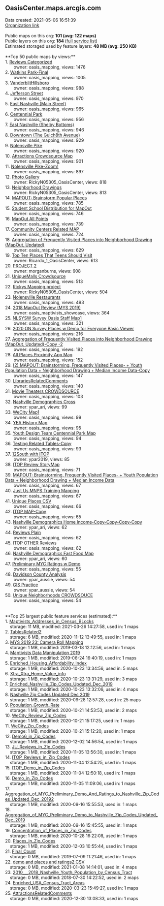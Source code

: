 <h2>OasisCenter.maps.arcgis.com</h2> Data created: 2021-05-06 16:51:39 <br /><a target='new' href='https://OasisCenter.maps.arcgis.com'>Organization link</a><br /><br />Public maps on this org: <b>101 (avg: 122 maps)</b><br />Public layers on this org: <b>184 </b>(<a target='new' href='https://services.arcgis.com/s8F6jyUpW3IWQBZf/ArcGIS/rest/services'>full service list</a>)<br />Estimated storaged used by feature layers: <b>48 MB (avg: 250 KB)</b><br /><br />**Top 50 public maps by views:**<br />  1. <a target='new' href='https://www.arcgis.com/home/item.html?id=7823e8bde49446ddb12fe526a320c344'>Reviews Categorized</a> <br />  &nbsp;&nbsp;&nbsp;&nbsp; &nbsp;&nbsp;owner: oasis_mapping, views: 1476<br />  2. <a target='new' href='https://www.arcgis.com/home/item.html?id=471b91ece550448788d93391a1702bcf'>Watkins Park-Final</a> <br />  &nbsp;&nbsp;&nbsp;&nbsp; &nbsp;&nbsp;owner: oasis_mapping, views: 1005<br />  3. <a target='new' href='https://www.arcgis.com/home/item.html?id=960294cae5394c4095826d2308a206f7'>VanderbiltHillsboro</a> <br />  &nbsp;&nbsp;&nbsp;&nbsp; &nbsp;&nbsp;owner: oasis_mapping, views: 988<br />  4. <a target='new' href='https://www.arcgis.com/home/item.html?id=756a5ab6d9e34d1ea0a99221448e4483'>Jefferson Street</a> <br />  &nbsp;&nbsp;&nbsp;&nbsp; &nbsp;&nbsp;owner: oasis_mapping, views: 970<br />  5. <a target='new' href='https://www.arcgis.com/home/item.html?id=01c07d6b77c646219cbd801989b7be69'>East Nashville (Main Street)</a> <br />  &nbsp;&nbsp;&nbsp;&nbsp; &nbsp;&nbsp;owner: oasis_mapping, views: 965<br />  6. <a target='new' href='https://www.arcgis.com/home/item.html?id=c15a3e76d3cd47a082705ea482e0b842'>Centennial Park</a> <br />  &nbsp;&nbsp;&nbsp;&nbsp; &nbsp;&nbsp;owner: oasis_mapping, views: 956<br />  7. <a target='new' href='https://www.arcgis.com/home/item.html?id=af6fdb94ca0943ef9f1f10302fd099a3'>East Nashville (Shelby Bottoms)</a> <br />  &nbsp;&nbsp;&nbsp;&nbsp; &nbsp;&nbsp;owner: oasis_mapping, views: 946<br />  8. <a target='new' href='https://www.arcgis.com/home/item.html?id=275f864c1fbe493ba86b8d8f9bb5f430'>Downtown (The Gulch8th Avenue)</a> <br />  &nbsp;&nbsp;&nbsp;&nbsp; &nbsp;&nbsp;owner: oasis_mapping, views: 929<br />  9. <a target='new' href='https://www.arcgis.com/home/item.html?id=b337171abe2a45b180eeea2c6b9b5357'>Nolensville Pike</a> <br />  &nbsp;&nbsp;&nbsp;&nbsp; &nbsp;&nbsp;owner: oasis_mapping, views: 920<br />  10. <a target='new' href='https://www.arcgis.com/home/item.html?id=061d88827a8d4a7a9f47c98603d76900'>Attractions Crowdsource Map</a> <br />  &nbsp;&nbsp;&nbsp;&nbsp; &nbsp;&nbsp;owner: oasis_mapping, views: 901<br />  11. <a target='new' href='https://www.arcgis.com/home/item.html?id=c91d7bce92f1419ea4bbd3ea02f79378'>Nolensville Pike-Zoom1</a> <br />  &nbsp;&nbsp;&nbsp;&nbsp; &nbsp;&nbsp;owner: oasis_mapping, views: 897<br />  12. <a target='new' href='https://www.arcgis.com/home/item.html?id=d208b1260f5e451bb9204cd40df331c9'>Photo Gallery</a> <br />  &nbsp;&nbsp;&nbsp;&nbsp; &nbsp;&nbsp;owner: RickyN05305_OasisCenter, views: 818<br />  13. <a target='new' href='https://www.arcgis.com/home/item.html?id=667d2a04c9b1423493d86623821782f1'>Neighborhood Drawings</a> <br />  &nbsp;&nbsp;&nbsp;&nbsp; &nbsp;&nbsp;owner: RickyN05305_OasisCenter, views: 813<br />  14. <a target='new' href='https://www.arcgis.com/home/item.html?id=6fc432b810c34088bb439310f9d1b41c'>MAPOUT: Brainstorm Popular Places</a> <br />  &nbsp;&nbsp;&nbsp;&nbsp; &nbsp;&nbsp;owner: oasis_mapping, views: 785<br />  15. <a target='new' href='https://www.arcgis.com/home/item.html?id=03ddf0cc4c2a4436be8db2d29bd5541d'>Student School Distribution for MapOut</a> <br />  &nbsp;&nbsp;&nbsp;&nbsp; &nbsp;&nbsp;owner: oasis_mapping, views: 746<br />  16. <a target='new' href='https://www.arcgis.com/home/item.html?id=0b0be4b696b94efcb64d34508219cf55'>MapOut All Points</a> <br />  &nbsp;&nbsp;&nbsp;&nbsp; &nbsp;&nbsp;owner: oasis_mapping, views: 739<br />  17. <a target='new' href='https://www.arcgis.com/home/item.html?id=5dbffd2b8caa44709e417dfb89b9de52'>Community Centers Related MAP</a> <br />  &nbsp;&nbsp;&nbsp;&nbsp; &nbsp;&nbsp;owner: oasis_mapping, views: 724<br />  18. <a target='new' href='https://www.arcgis.com/home/item.html?id=d836be134d054f398ea319f710015437'>Aggregation of Frequently Visited Places into Neighborhood Drawing (MapOut, Updated)</a> <br />  &nbsp;&nbsp;&nbsp;&nbsp; &nbsp;&nbsp;owner: oasis_mapping, views: 629<br />  19. <a target='new' href='https://www.arcgis.com/home/item.html?id=da3b26edc86c47b7b1728afc251f4caf'>Top Ten Places That Teens Should Visit</a> <br />  &nbsp;&nbsp;&nbsp;&nbsp; &nbsp;&nbsp;owner: Ricardo_1_OasisCenter, views: 613<br />  20. <a target='new' href='https://www.arcgis.com/home/item.html?id=14e1472b54ae44d6981e524f53b3aabc'>PROJECT 2</a> <br />  &nbsp;&nbsp;&nbsp;&nbsp; &nbsp;&nbsp;owner: morganburns, views: 608<br />  21. <a target='new' href='https://www.arcgis.com/home/item.html?id=c38ee2fdc5ce4a3a96f8db4ae11824ea'>UniqueMalls Crowdsource</a> <br />  &nbsp;&nbsp;&nbsp;&nbsp; &nbsp;&nbsp;owner: oasis_mapping, views: 513<br />  22. <a target='new' href='https://www.arcgis.com/home/item.html?id=670ef4ff62a34c7e8899d29b62e9d592'>Rickys Mapping project</a> <br />  &nbsp;&nbsp;&nbsp;&nbsp; &nbsp;&nbsp;owner: RickyN05305_OasisCenter, views: 504<br />  23. <a target='new' href='https://www.arcgis.com/home/item.html?id=bee19612d0604dd3ae655f3e244fd6b1'>Nolensville Restaurants</a> <br />  &nbsp;&nbsp;&nbsp;&nbsp; &nbsp;&nbsp;owner: oasis_mapping, views: 493<br />  24. <a target='new' href='https://www.arcgis.com/home/item.html?id=cfc58f6d921e4baf92507536c4571c2e'>2018 MapOut Review (MYS 2019)</a> <br />  &nbsp;&nbsp;&nbsp;&nbsp; &nbsp;&nbsp;owner: oasis_maptivists_showcase, views: 364<br />  25. <a target='new' href='https://www.arcgis.com/home/item.html?id=8f80ae52143b4cbb8d9bbc20dc4d2496'>NLSYSW Survey Oasis Staff Map1</a> <br />  &nbsp;&nbsp;&nbsp;&nbsp; &nbsp;&nbsp;owner: oasis_mapping, views: 321<br />  26. <a target='new' href='https://www.arcgis.com/home/item.html?id=3ce23eb91d5f4924b311c79967acdb1a'>2020 ON Survey Places w Demo for Everyone Basic Viewer</a> <br />  &nbsp;&nbsp;&nbsp;&nbsp; &nbsp;&nbsp;owner: oasis_mapping, views: 216<br />  27. <a target='new' href='https://www.arcgis.com/home/item.html?id=6bff73152c7b492eb3b1adbdd0b5fc4f'>Aggregation of Frequently Visited Places into Neighborhood Drawing (MapOut, Updated)-Copy -2</a> <br />  &nbsp;&nbsp;&nbsp;&nbsp; &nbsp;&nbsp;owner: oasis_mapping, views: 192<br />  28. <a target='new' href='https://www.arcgis.com/home/item.html?id=5f59258ade344094a2a38690bc16902a'>All Places Proximity App Map</a> <br />  &nbsp;&nbsp;&nbsp;&nbsp; &nbsp;&nbsp;owner: oasis_mapping, views: 152<br />  29. <a target='new' href='https://www.arcgis.com/home/item.html?id=b41eaf3153ad47509b5159c040260032'>(2) MAPOUT: Brainstorming, Frequently Visited Places- + Youth Population Data + Neighborhood Drawing + Median Income Data-Copy</a> <br />  &nbsp;&nbsp;&nbsp;&nbsp; &nbsp;&nbsp;owner: oasis_mapping, views: 147<br />  30. <a target='new' href='https://www.arcgis.com/home/item.html?id=d217c552b15f453c89c461d9c6bdf006'>LibrariesRelatedComments</a> <br />  &nbsp;&nbsp;&nbsp;&nbsp; &nbsp;&nbsp;owner: oasis_mapping, views: 140<br />  31. <a target='new' href='https://www.arcgis.com/home/item.html?id=e10a69f2b72b4d5a80b4e646c823d50d'>Movie Theaters CROWDSOURCE</a> <br />  &nbsp;&nbsp;&nbsp;&nbsp; &nbsp;&nbsp;owner: oasis_mapping, views: 103<br />  32. <a target='new' href='https://www.arcgis.com/home/item.html?id=c0d384f3c9f5459b9b9677660d059e6e'>Nashville Demographics Cross</a> <br />  &nbsp;&nbsp;&nbsp;&nbsp; &nbsp;&nbsp;owner: ypar_ari, views: 99<br />  33. <a target='new' href='https://www.arcgis.com/home/item.html?id=cda395a2352c4bf98c615f740b966b8e'>WeCity Map1</a> <br />  &nbsp;&nbsp;&nbsp;&nbsp; &nbsp;&nbsp;owner: oasis_mapping, views: 99<br />  34. <a target='new' href='https://www.arcgis.com/home/item.html?id=547421d4a030436991160904e7ec1d1e'>YEA History Map</a> <br />  &nbsp;&nbsp;&nbsp;&nbsp; &nbsp;&nbsp;owner: oasis_mapping, views: 95<br />  35. <a target='new' href='https://www.arcgis.com/home/item.html?id=3c978b90baa04da8bf2b23ada790c926'>Youth Design Team Centennial Park Map</a> <br />  &nbsp;&nbsp;&nbsp;&nbsp; &nbsp;&nbsp;owner: oasis_mapping, views: 94<br />  36. <a target='new' href='https://www.arcgis.com/home/item.html?id=200ba6cd84534c5997a031e23deae231'>Testing Related Tables-Copy</a> <br />  &nbsp;&nbsp;&nbsp;&nbsp; &nbsp;&nbsp;owner: oasis_mapping, views: 93<br />  37. <a target='new' href='https://www.arcgis.com/home/item.html?id=9cb79ae9777a44ad9bb61f390922a057'>12South with ITOP</a> <br />  &nbsp;&nbsp;&nbsp;&nbsp; &nbsp;&nbsp;owner: ypar2019, views: 85<br />  38. <a target='new' href='https://www.arcgis.com/home/item.html?id=bc6e3b621eea47f19580b85329931b7c'>ITOP Review StoryMap</a> <br />  &nbsp;&nbsp;&nbsp;&nbsp; &nbsp;&nbsp;owner: oasis_mapping, views: 71<br />  39. <a target='new' href='https://www.arcgis.com/home/item.html?id=9cdad7d27de2483d824d7cccc741dcc2'>MAPOUT: Brainstorming, Frequently Visited Places- + Youth Population Data + Neighborhood Drawing + Median Income Data</a> <br />  &nbsp;&nbsp;&nbsp;&nbsp; &nbsp;&nbsp;owner: oasis_mapping, views: 67<br />  40. <a target='new' href='https://www.arcgis.com/home/item.html?id=4ef2f23c04614a22af579f0833a17dcc'>Just Us MNPS Training Mapping</a> <br />  &nbsp;&nbsp;&nbsp;&nbsp; &nbsp;&nbsp;owner: oasis_mapping, views: 67<br />  41. <a target='new' href='https://www.arcgis.com/home/item.html?id=e8f8bcb35e514150b91c77549f522fce'>Unique Places CSV</a> <br />  &nbsp;&nbsp;&nbsp;&nbsp; &nbsp;&nbsp;owner: oasis_mapping, views: 66<br />  42. <a target='new' href='https://www.arcgis.com/home/item.html?id=9360cdf25c8443659cf6bf157c8a518f'>ITOP MAP-Copy</a> <br />  &nbsp;&nbsp;&nbsp;&nbsp; &nbsp;&nbsp;owner: oasis_mapping, views: 65<br />  43. <a target='new' href='https://www.arcgis.com/home/item.html?id=3a6391e4923c4c09b8ac4718e0f5e170'>Nashville Demographics Home Income-Copy-Copy-Copy-Copy</a> <br />  &nbsp;&nbsp;&nbsp;&nbsp; &nbsp;&nbsp;owner: ypar_ari, views: 62<br />  44. <a target='new' href='https://www.arcgis.com/home/item.html?id=a58b425899b34befa027b1045f3bfcfa'>Reviews Plain</a> <br />  &nbsp;&nbsp;&nbsp;&nbsp; &nbsp;&nbsp;owner: oasis_mapping, views: 62<br />  45. <a target='new' href='https://www.arcgis.com/home/item.html?id=b6b23f6324f145eab63f7ded5a6bf326'>ITOP OTHER Reviews</a> <br />  &nbsp;&nbsp;&nbsp;&nbsp; &nbsp;&nbsp;owner: oasis_mapping, views: 62<br />  46. <a target='new' href='https://www.arcgis.com/home/item.html?id=57c8df9623fa42fb88cb40d4e893bf63'>Nashville Demographics Fast Food Map</a> <br />  &nbsp;&nbsp;&nbsp;&nbsp; &nbsp;&nbsp;owner: ypar_ari, views: 60<br />  47. <a target='new' href='https://www.arcgis.com/home/item.html?id=7fcab5fb0c184ed0a7430874918040cd'>Preliminary MYC Ratings w Demo</a> <br />  &nbsp;&nbsp;&nbsp;&nbsp; &nbsp;&nbsp;owner: oasis_mapping, views: 55<br />  48. <a target='new' href='https://www.arcgis.com/home/item.html?id=5d0a9c5f89de4d8d9ccbaa3df575a8a2'>Davidson County Analysis</a> <br />  &nbsp;&nbsp;&nbsp;&nbsp; &nbsp;&nbsp;owner: ypar_aussie, views: 54<br />  49. <a target='new' href='https://www.arcgis.com/home/item.html?id=7abd1f4780b74f1e87f41994414761f9'>GIS Practice</a> <br />  &nbsp;&nbsp;&nbsp;&nbsp; &nbsp;&nbsp;owner: ypar_aussie, views: 54<br />  50. <a target='new' href='https://www.arcgis.com/home/item.html?id=649c975d957840b09267dceae901b8a4'>Unique Neighborhoods CROWDSOUCE</a> <br />  &nbsp;&nbsp;&nbsp;&nbsp; &nbsp;&nbsp;owner: oasis_mapping, views: 54<br /><br /><br />**Top 25 largest public feature services (estimated):**<br /> 1. <a target='new' href='https://www.arcgis.com/home/item.html?id=12619ee0f5594785b5e01a31c6ea2830'>Maptivists_Addresses_in_Census_BLocks</a><br /> &nbsp;&nbsp;&nbsp;&nbsp;storage: 11 MB, modified: 2021-03-26 14:27:58,  used in: 1 maps<br /> 2. <a target='new' href='https://www.arcgis.com/home/item.html?id=6317b80b23ab429f916c79b3a0587a29'>TablesRelated2</a><br /> &nbsp;&nbsp;&nbsp;&nbsp;storage: 6 MB, modified: 2020-11-12 13:49:55,  used in: 1 maps<br /> 3. <a target='new' href='https://www.arcgis.com/home/item.html?id=1264e6579a7c48908557ace912b70004'>MYS 2019 23: Camera Roll Mapping</a><br /> &nbsp;&nbsp;&nbsp;&nbsp;storage: 1 MB, modified: 2019-03-18 12:12:56,  used in: 1 maps<br /> 4. <a target='new' href='https://www.arcgis.com/home/item.html?id=bf67c10e1d724dc08dbea1f600b298d3'>Maptivists Data Manipulation 2019</a><br /> &nbsp;&nbsp;&nbsp;&nbsp;storage: 1 MB, modified: 2019-06-24 16:40:19,  used in: 1 maps<br /> 5. <a target='new' href='https://www.arcgis.com/home/item.html?id=83f1c913b7e845c2bfc79148f2567b17'>Enriched_Housing_Affordability_Index</a><br /> &nbsp;&nbsp;&nbsp;&nbsp;storage: 1 MB, modified: 2020-10-23 13:34:56,  used in: 5 maps<br /> 6. <a target='new' href='https://www.arcgis.com/home/item.html?id=8f6c9144f1cf45e2a744df7b13934116'>Xtra_Xtra_Home_Value_info</a><br /> &nbsp;&nbsp;&nbsp;&nbsp;storage: 1 MB, modified: 2020-10-23 13:31:29,  used in: 3 maps<br /> 7. <a target='new' href='https://www.arcgis.com/home/item.html?id=e5351e538397469a9da3d0ea72748a6d'>Enriched_Nashville_Zip_Codes_Updated_Dec_2019</a><br /> &nbsp;&nbsp;&nbsp;&nbsp;storage: 1 MB, modified: 2020-10-23 13:32:06,  used in: 4 maps<br /> 8. <a target='new' href='https://www.arcgis.com/home/item.html?id=d901b9a08db345a4aa74d9357bd5862f'>Nashville Zip Codes Updated Dec 2019</a><br /> &nbsp;&nbsp;&nbsp;&nbsp;storage: 1 MB, modified: 2020-09-28 12:57:28,  used in: 25 maps<br /> 9. <a target='new' href='https://www.arcgis.com/home/item.html?id=26100c94557d44a4bcf668a7a3e68a8e'>Population_Growth_Rate</a><br /> &nbsp;&nbsp;&nbsp;&nbsp;storage: 1 MB, modified: 2020-10-21 14:53:53,  used in: 2 maps<br /> 10. <a target='new' href='https://www.arcgis.com/home/item.html?id=9034a2d599a240e59a9b46620871a197'>WeCity_Review_Zip_Codes</a><br /> &nbsp;&nbsp;&nbsp;&nbsp;storage: 1 MB, modified: 2020-10-21 15:17:25,  used in: 1 maps<br /> 11. <a target='new' href='https://www.arcgis.com/home/item.html?id=58210a6e0d2b45eb8d2d52ed8178e3b4'>WeCity_Zip_Codes</a><br /> &nbsp;&nbsp;&nbsp;&nbsp;storage: 1 MB, modified: 2020-10-21 15:12:20,  used in: 1 maps<br /> 12. <a target='new' href='https://www.arcgis.com/home/item.html?id=30c91d6dd04c41868d16bfd37c44b338'>Demo6_in_Zip_Codes</a><br /> &nbsp;&nbsp;&nbsp;&nbsp;storage: 1 MB, modified: 2020-12-02 14:56:54,  used in: 1 maps<br /> 13. <a target='new' href='https://www.arcgis.com/home/item.html?id=a84d02584226429e8acc0cd90fc0bb79'>JU_Reviews_in_Zip_Codes</a><br /> &nbsp;&nbsp;&nbsp;&nbsp;storage: 1 MB, modified: 2020-11-05 13:56:30,  used in: 1 maps<br /> 14. <a target='new' href='https://www.arcgis.com/home/item.html?id=7618c9653ea1405f8e04c1165b2385c8'>ITOP_Reviews_in_Zip_Codes</a><br /> &nbsp;&nbsp;&nbsp;&nbsp;storage: 1 MB, modified: 2020-11-04 12:54:25,  used in: 1 maps<br /> 15. <a target='new' href='https://www.arcgis.com/home/item.html?id=f51a9c569349497f8a1d21a9eef2c97e'>ITOP_Demo_in_Zip_Codes</a><br /> &nbsp;&nbsp;&nbsp;&nbsp;storage: 1 MB, modified: 2020-11-04 12:50:18,  used in: 1 maps<br /> 16. <a target='new' href='https://www.arcgis.com/home/item.html?id=3bfafe2c423a4efaa89f29764d1a5950'>Demo_in_Zip_Codes</a><br /> &nbsp;&nbsp;&nbsp;&nbsp;storage: 1 MB, modified: 2020-11-05 11:09:06,  used in: 1 maps<br /> 17. <a target='new' href='https://www.arcgis.com/home/item.html?id=0e40676f48614d96abe97e69fdb49620'>Aggregation_of_MYC_Preliminary_Demo_And_Ratings_to_Nashville_Zip_Codes_Updated_Dec_20192</a><br /> &nbsp;&nbsp;&nbsp;&nbsp;storage: 1 MB, modified: 2020-09-16 15:55:53,  used in: 1 maps<br /> 18. <a target='new' href='https://www.arcgis.com/home/item.html?id=9d5434389a0a4cd496f0ef20d14d8112'>Aggregation_of_MYC_Preliminary_Demo_to_Nashville_Zip_Codes_Updated_Dec_2019</a><br /> &nbsp;&nbsp;&nbsp;&nbsp;storage: 1 MB, modified: 2020-09-16 15:45:55,  used in: 1 maps<br /> 19. <a target='new' href='https://www.arcgis.com/home/item.html?id=500f1b2ee01a457eb1e343332ab1a0df'>Concentration_of_Places_in_Zip_Codes</a><br /> &nbsp;&nbsp;&nbsp;&nbsp;storage: 1 MB, modified: 2020-10-28 16:22:08,  used in: 1 maps<br /> 20. <a target='new' href='https://www.arcgis.com/home/item.html?id=294317792f6848f5a68f3064942f7c97'>Places_in_Zip_Codes</a><br /> &nbsp;&nbsp;&nbsp;&nbsp;storage: 1 MB, modified: 2020-12-03 10:55:44,  used in: 1 maps<br /> 21. <a target='new' href='https://www.arcgis.com/home/item.html?id=adbba8a4a1bd4d069f5a002db09c4123'>Final_Count</a><br /> &nbsp;&nbsp;&nbsp;&nbsp;storage: 0 MB, modified: 2019-07-09 11:21:46,  used in: 1 maps<br /> 22. <a target='new' href='https://www.arcgis.com/home/item.html?id=98f959aa9d1442b8aa412d48ecfedf81'>demo and places and ratings2 CSV</a><br /> &nbsp;&nbsp;&nbsp;&nbsp;storage: 0 MB, modified: 2021-01-08 14:14:01,  used in: 4 maps<br /> 23. <a target='new' href='https://www.arcgis.com/home/item.html?id=855195d7c7eb46e7b951a841a08f2fd9'>2010___2018_Nashville_Youth_Population_by_Census_Tract</a><br /> &nbsp;&nbsp;&nbsp;&nbsp;storage: 0 MB, modified: 2018-07-30 14:22:52,  used in: 2 maps<br /> 24. <a target='new' href='https://www.arcgis.com/home/item.html?id=0f63738b9dbd42c3bafce94220cc1b49'>Enriched_USA_Census_Tract_Areas</a><br /> &nbsp;&nbsp;&nbsp;&nbsp;storage: 0 MB, modified: 2020-03-23 15:49:27,  used in: 1 maps<br /> 25. <a target='new' href='https://www.arcgis.com/home/item.html?id=90eb012da311410ba3715880d014af12'>AttractionsRelatedComments</a><br /> &nbsp;&nbsp;&nbsp;&nbsp;storage: 0 MB, modified: 2020-12-30 13:08:33,  used in: 1 maps<br />